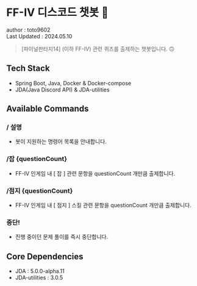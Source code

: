 # FF-IV 디스코드 챗봇 🐸
author : toto9602<br>
Last Updated : 2024.05.10

> [파이널판타지14] (이하 FF-IV) 관련 퀴즈를 출제하는 챗봇입니다. 🙃 

## Tech Stack
- Spring Boot, Java, Docker & Docker-compose
- JDA(Java Discord API) & JDA-utilities

## Available Commands
### / 설명
- 봇이 지원하는 명령어 목록을 안내합니다.

### /잡 {questionCount}
- FF-IV 인게임 내 [ 잡 ] 관련 문항을 questionCount 개만큼 출제합니다.

### /점지 {questionCount}
- FF-IV 인게임 내 [ 점지 ] 스킬 관련 문항을 questionCount 개만큼 출제합니다.
### 중단!
- 진행 중이던 문제 풀이를 즉시 중단합니다.
## Core Dependencies

- JDA : 5.0.0-alpha.11
- JDA-utilities : 3.0.5





